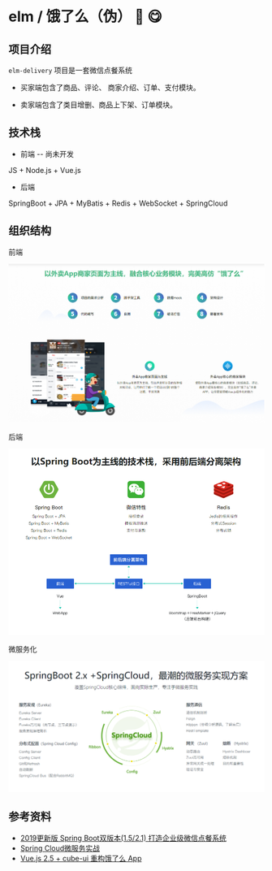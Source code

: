 # elm / 饿了么（伪） 🍔 😋

## 项目介绍

`elm-delivery` 项目是一套微信点餐系统

* 买家端包含了商品、评论、 商家介绍、订单、支付模块。

* 卖家端包含了类目增删、商品上下架、订单模块。

## 技术栈

* 前端 -- 尚未开发

JS + Node.js + Vue.js

* 后端

SpringBoot +  JPA + MyBatis + Redis + WebSocket + SpringCloud

## 组织结构

前端

![前端结构](./document/resource/前端结构.png)

后端

![后端结构](./document/resource/后端结构.png)

微服务化

![微服务化](./document/resource/微服务化.png)

## 参考资料

* [2019更新版 Spring Boot双版本(1.5/2.1) 
打造企业级微信点餐系统](https://coding.imooc.com/class/117.html)
* [Spring Cloud微服务实战](https://coding.imooc.com/class/187.html)
* [Vue.js 2.5 + cube-ui 重构饿了么 App](https://coding.imooc.com/class/74.html)
